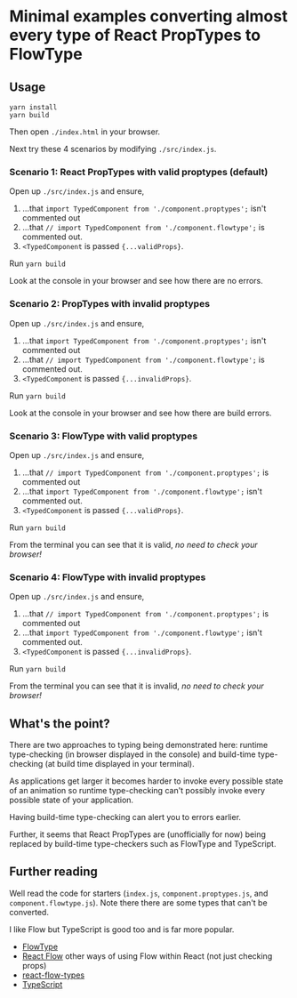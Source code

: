 # Minimal examples converting almost every type of React PropTypes to FlowType

## Usage

    yarn install
    yarn build

Then open `./index.html` in your browser.

Next try these 4 scenarios by modifying `./src/index.js`.

### Scenario 1: React PropTypes with valid proptypes (default)

Open up `./src/index.js` and ensure,

1. ...that `import TypedComponent from './component.proptypes';` isn't commented out
2. ...that `// import TypedComponent from './component.flowtype';` is commented out.
3. `<TypedComponent` is passed `{...validProps}`.

Run `yarn build`

Look at the console in your browser and see how there are no errors.

### Scenario 2: PropTypes with invalid proptypes

Open up `./src/index.js` and ensure,

1. ...that `import TypedComponent from './component.proptypes';` isn't commented out
2. ...that `// import TypedComponent from './component.flowtype';` is commented out.
3. `<TypedComponent` is passed `{...invalidProps}`.

Run `yarn build`

Look at the console in your browser and see how there are build errors.

### Scenario 3: FlowType with valid proptypes

Open up `./src/index.js` and ensure,

1. ...that `// import TypedComponent from './component.proptypes';` is commented out
2. ...that `import TypedComponent from './component.flowtype';` isn't commented out.
3. `<TypedComponent` is passed `{...validProps}`.

Run `yarn build`

From the terminal you can see that it is valid, *no need to check your browser!*

### Scenario 4: FlowType with invalid proptypes

Open up `./src/index.js` and ensure,

1. ...that `// import TypedComponent from './component.proptypes';` is commented out
2. ...that `import TypedComponent from './component.flowtype';` isn't commented out.
3. `<TypedComponent` is passed `{...invalidProps}`.

Run `yarn build`

From the terminal you can see that it is invalid, *no need to check your browser!*

## What's the point?

There are two approaches to typing being demonstrated here: runtime type-checking (in browser displayed in the console) and build-time type-checking (at build time displayed in your terminal).

As applications get larger it becomes harder to invoke every possible state of an animation so runtime type-checking can't possibly invoke every possible state of your application.

Having build-time type-checking can alert you to errors earlier.

Further, it seems that React PropTypes are (unofficially for now) being replaced by build-time type-checkers such as FlowType and TypeScript.

## Further reading

Well read the code for starters (`index.js`, `component.proptypes.js`, and `component.flowtype.js`). Note there there are some types that can't be converted.

I like Flow but TypeScript is good too and is far more popular.

* [FlowType](flowtype.org)
* [React Flow](https://flow.org/en/docs/frameworks/react/) other ways of using Flow within React (not just checking props)
* [react-flow-types](https://www.npmjs.com/package/react-flow-types)
* [TypeScript](https://www.typescriptlang.org/)